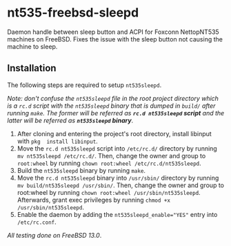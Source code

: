 # **nt535-freebsd-sleepd**
Daemon handle between sleep button and ACPI for Foxconn NettopNT535 machines
on FreeBSD. Fixes the issue with the sleep button not causing the machine to
sleep.

## **Installation**
The following steps are required to setup `nt535sleepd`.

*Note: don't confuse the `nt535sleepd` file in the root project directory which is a 
`rc.d` script with the `nt535sleepd` binary that is dumped in `build/` after running 
`make`. The former will be referred as **`rc.d nt535sleepd` script** and the latter 
will be referred as **`nt535sleepd` binary***.
1. After cloning and entering the project's root directory, install libinput with `pkg 
install libinput`.
2. Move the `rc.d nt535sleepd` script into `/etc/rc.d/` directory by running
`mv nt535sleepd /etc/rc.d/`. Then, change the owner and group to `root:wheel` by running
`chown root:wheel /etc/rc.d/nt535sleepd`.
3. Build the `nt535sleepd` binary by running `make`.
4. Move the `rc.d nt535sleepd` binary into `/usr/sbin/` directory by running
`mv build/nt535sleepd /usr/sbin/`. Then, change the owner and group to root:wheel by 
running `chown root:wheel /usr/sbin/nt535sleepd`. Afterwards, grant exec privileges 
by running `chmod +x /usr/sbin/nt535sleepd`.
5. Enable the daemon by adding the `nt535sleepd_enable="YES"` entry into `/etc/rc.conf`.

*All testing done on FreeBSD 13.0*.
